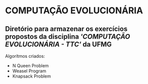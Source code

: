 # COMPUTAÇÃO EVOLUCIONÁRIA
## Diretório para armazenar os exercícios propostos da disciplina *'COMPUTAÇÃO EVOLUCIONÁRIA - TTC'* da UFMG
Algorítmos criados:
* N Queen Problem
* Weasel Program
* Knapsack Problem
